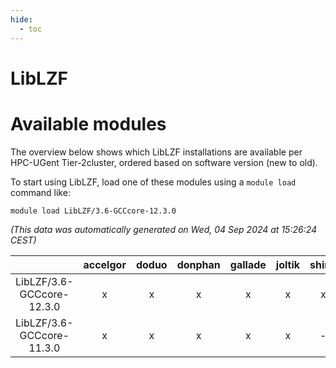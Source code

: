 ```yaml
---
hide:
  - toc
---
```


LibLZF
======

# Available modules


The overview below shows which LibLZF installations are available per HPC-UGent Tier-2cluster, ordered based on software version (new to old).

To start using LibLZF, load one of these modules using a `module load` command like:

```shell
module load LibLZF/3.6-GCCcore-12.3.0
```

*(This data was automatically generated on Wed, 04 Sep 2024 at 15:26:24 CEST)*  

| |accelgor|doduo|donphan|gallade|joltik|shinx|skitty|
| :---: | :---: | :---: | :---: | :---: | :---: | :---: | :---: |
|LibLZF/3.6-GCCcore-12.3.0|x|x|x|x|x|x|x|
|LibLZF/3.6-GCCcore-11.3.0|x|x|x|x|x|-|x|

